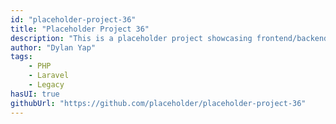 ```yaml
---
id: "placeholder-project-36"
title: "Placeholder Project 36"
description: "This is a placeholder project showcasing frontend/backend features with a unique tech stack."
author: "Dylan Yap"
tags:
    - PHP
    - Laravel
    - Legacy
hasUI: true
githubUrl: "https://github.com/placeholder/placeholder-project-36"
---
```

